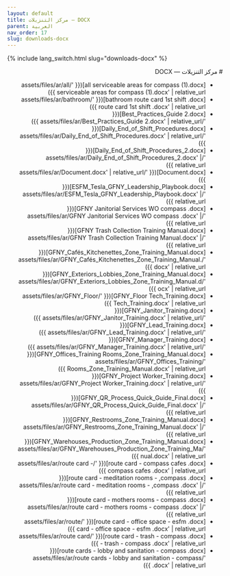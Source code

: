 ```yaml
---
layout: default
title: مركز التنزيلات — DOCX
parent: العربية
nav_order: 17
slug: downloads-docx
---
```


{% include lang_switch.html slug="downloads-docx" %}

<div dir="rtl" lang="ar" markdown="1">
# مركز التنزيلات — DOCX

- [all serviceable areas for compass  (1).docx]({{ '/assets/files/ar/all serviceable areas for compass  (1).docx' | relative_url }})
- [bathroom route card 1st shift .docx]({{ '/assets/files/ar/bathroom route card 1st shift .docx' | relative_url }})
- [Best_Practices_Guide 2.docx]({{ '/assets/files/ar/Best_Practices_Guide 2.docx' | relative_url }})
- [Daily_End_of_Shift_Procedures.docx]({{ '/assets/files/ar/Daily_End_of_Shift_Procedures.docx' | relative_url }})
- [Daily_End_of_Shift_Procedures_2.docx]({{ '/assets/files/ar/Daily_End_of_Shift_Procedures_2.docx' | relative_url }})
- [Document.docx]({{ '/assets/files/ar/Document.docx' | relative_url }})
- [ESFM_Tesla_GFNY_Leadership_Playbook.docx]({{ '/assets/files/ar/ESFM_Tesla_GFNY_Leadership_Playbook.docx' | relative_url }})
- [GFNY Janitorial Services WO compass .docx]({{ '/assets/files/ar/GFNY Janitorial Services WO compass .docx' | relative_url }})
- [GFNY Trash Collection Training Manual.docx]({{ '/assets/files/ar/GFNY Trash Collection Training Manual.docx' | relative_url }})
- [GFNY_Cafés_Kitchenettes_Zone_Training_Manual.docx]({{ '/assets/files/ar/GFNY_Cafés_Kitchenettes_Zone_Training_Manual.docx' | relative_url }})
- [GFNY_Exteriors_Lobbies_Zone_Training_Manual.docx]({{ '/assets/files/ar/GFNY_Exteriors_Lobbies_Zone_Training_Manual.docx' | relative_url }})
- [GFNY_Floor Tech_Training.docx]({{ '/assets/files/ar/GFNY_Floor Tech_Training.docx' | relative_url }})
- [GFNY_Janitor_Training.docx]({{ '/assets/files/ar/GFNY_Janitor_Training.docx' | relative_url }})
- [GFNY_Lead_Training.docx]({{ '/assets/files/ar/GFNY_Lead_Training.docx' | relative_url }})
- [GFNY_Manager_Training.docx]({{ '/assets/files/ar/GFNY_Manager_Training.docx' | relative_url }})
- [GFNY_Offices_Training Rooms_Zone_Training_Manual.docx]({{ '/assets/files/ar/GFNY_Offices_Training Rooms_Zone_Training_Manual.docx' | relative_url }})
- [GFNY_Project Worker_Training.docx]({{ '/assets/files/ar/GFNY_Project Worker_Training.docx' | relative_url }})
- [GFNY_QR_Process_Quick_Guide_Final.docx]({{ '/assets/files/ar/GFNY_QR_Process_Quick_Guide_Final.docx' | relative_url }})
- [GFNY_Restrooms_Zone_Training_Manual.docx]({{ '/assets/files/ar/GFNY_Restrooms_Zone_Training_Manual.docx' | relative_url }})
- [GFNY_Warehouses_Production_Zone_Training_Manual.docx]({{ '/assets/files/ar/GFNY_Warehouses_Production_Zone_Training_Manual.docx' | relative_url }})
- [route card - compass cafes .docx]({{ '/assets/files/ar/route card - compass cafes .docx' | relative_url }})
- [route card - meditation rooms - ,compass .docx]({{ '/assets/files/ar/route card - meditation rooms - ,compass .docx' | relative_url }})
- [route card - mothers rooms - compass .docx]({{ '/assets/files/ar/route card - mothers rooms - compass .docx' | relative_url }})
- [route card - office space - esfm .docx]({{ '/assets/files/ar/route card - office space - esfm .docx' | relative_url }})
- [route card - trash - compass .docx]({{ '/assets/files/ar/route card - trash - compass .docx' | relative_url }})
- [route cards - lobby and sanitation - compass .docx]({{ '/assets/files/ar/route cards - lobby and sanitation - compass .docx' | relative_url }})
</div>
